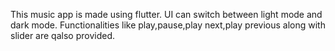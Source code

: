 This music app is made using flutter. UI can switch between light mode and dark mode. Functionalities like play,pause,play next,play previous along with slider are qalso provided.
